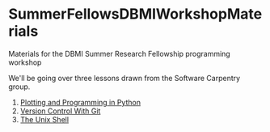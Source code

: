 # SummerFellowsDBMIWorkshopMaterials
Materials for the DBMI Summer Research Fellowship programming workshop


We'll be going over three lessons drawn from the Software Carpentry group.
1. [Plotting and Programming in Python](https://swcarpentry.github.io/python-novice-gapminder/)
2. [Version Control With Git](http://swcarpentry.github.io/git-novice/)
3. [The Unix Shell](http://swcarpentry.github.io/shell-novice/)

